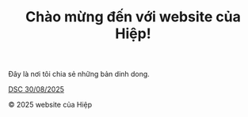 <html lang="vi">
<head>
    <meta charset="UTF-8">
    <meta name="viewport" content="width=device-width, initial-scale=1.0">   
 <link rel="stylesheet" href="style.css">
</head>
<body>
    <header>
        <h1>Chào mừng đến với website của Hiệp!</h1>
    </header>
    <main>
        <p>Đây là nơi tôi chia sẻ những bản dinh dong.</p>
        <p>
         <a href="https://github.com/hiepcm2110/dinhdong/releases/download/dinhdong/app-pro_vnpost-release.apk" target="_blank" rel="noopener noreferrer">DSC 30/08/2025
       <a
    </p>
    </main>
    <footer>
        <p>&copy; 2025 website của Hiệp</p>
    </footer>
</body>
</html>
